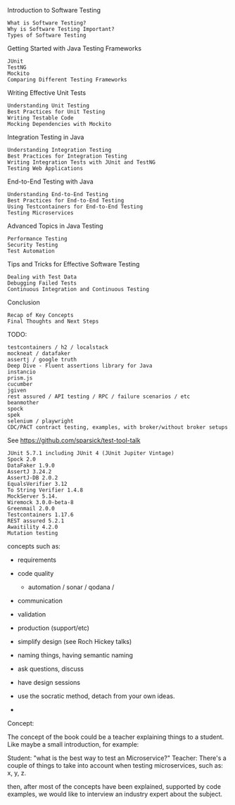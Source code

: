 Introduction to Software Testing

    What is Software Testing?
    Why is Software Testing Important?
    Types of Software Testing

Getting Started with Java Testing Frameworks

    JUnit
    TestNG
    Mockito
    Comparing Different Testing Frameworks

Writing Effective Unit Tests

    Understanding Unit Testing
    Best Practices for Unit Testing
    Writing Testable Code
    Mocking Dependencies with Mockito

Integration Testing in Java

    Understanding Integration Testing
    Best Practices for Integration Testing
    Writing Integration Tests with JUnit and TestNG
    Testing Web Applications

End-to-End Testing with Java

    Understanding End-to-End Testing
    Best Practices for End-to-End Testing
    Using Testcontainers for End-to-End Testing
    Testing Microservices

Advanced Topics in Java Testing

    Performance Testing
    Security Testing
    Test Automation

Tips and Tricks for Effective Software Testing

    Dealing with Test Data
    Debugging Failed Tests
    Continuous Integration and Continuous Testing

Conclusion

    Recap of Key Concepts
    Final Thoughts and Next Steps

TODO:

    testcontainers / h2 / localstack
    mockneat / datafaker 
    assertj / google truth
    Deep Dive - Fluent assertions library for Java
    instancio
    prism.js
    cucumber
    jgiven
    rest assured / API testing / RPC / failure scenarios / etc 
    beanmother
    spock
    spek
    selenium / playwright
    CDC/PACT contract testing, examples, with broker/without broker setups


See https://github.com/sparsick/test-tool-talk

    JUnit 5.7.1 including JUnit 4 (JUnit Jupiter Vintage)
    Spock 2.0
    DataFaker 1.9.0
    AssertJ 3.24.2
    AssertJ-DB 2.0.2
    EqualsVerifier 3.12
    To String Verifier 1.4.8
    MockServer 5.14.
    Wiremock 3.0.0-beta-8
    Greenmail 2.0.0
    Testcontainers 1.17.6
    REST assured 5.2.1
    Awaitility 4.2.0
    Mutation testing
 

concepts such as:

- requirements
- code quality
  - automation / sonar / qodana /
- communication
- validation
- production (support/etc)

- simplify design (see Roch Hickey talks)
- naming things, having semantic naming
- ask questions, discuss
- have design sessions
- use the socratic method, detach from your own ideas.
- 

Concept:

The concept of the book could be a teacher explaining things to a student. Like maybe a small introduction, for example:

Student: "what is the best way to test an Microservice?"
Teacher: There's a couple of things to take into account when testing microservices, such as: x, y, z.

then, after most of the concepts have been explained, supported by code examples, we would like to interview an 
industry expert about the subject. 


